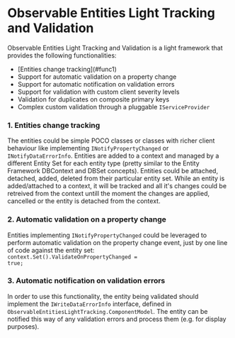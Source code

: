 # Observable Entities Light Tracking and Validation
Observable Entities Light Tracking and Validation is a light framework that provides the following functionalities:

<ul>
<li>[Entities change tracking](#func1)</li>
<li>Support for automatic validation on a property change</li>
<li>Support for automatic notification on validation errors</li>
<li>Support for validation with custom client severity levels</li>
<li>Validation for duplicates on composite primary keys</li>
<li>Complex custom validation through a pluggable <code>IServiceProvider</code></li>
</ul>

### <a name="func1"></a>1. Entities change tracking
The entities could be simple POCO classes or classes with richer client behaviour like implementing <code>INotifyPropertyChanged</code> or <code>INotifyDataErrorInfo</code>. Entities are added to a context and managed by a different Entity Set for each entity type (pretty similar to the Entity Framework DBContext and DBSet concepts). Entities could be attached, detached, added, deleted from their particular entity set. While an entity is added/attached to a context, it will be tracked and all it's changes could be retreived from the context untill the moment the changes are applied, cancelled or the entity is detached from the context.

### <a name="func1"></a>2. Automatic validation on a property change
Entities implementing <code>INotifyPropertyChanged</code> could be leveraged to perform automatic validation on the property change event, just by one line of code against the entity set:<br/>
<code>context.Set<MyEntityType>().ValidateOnPropertyChanged = true;</code><br/>

### <a name="func1"></a>3. Automatic notification on validation errors
In order to use this functionality, the entity being validated should implement the <code>IWriteDataErrorInfo</code> interface, defined in <code>ObservableEntitiesLightTracking.ComponentModel</code>. The entity can be notified this way of any validation errors and process them (e.g. for display purposes).
